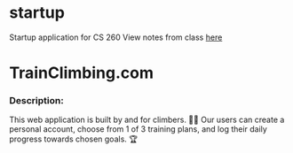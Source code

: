 # startup

Startup application for CS 260
View notes from class [here](notes.md)

# TrainClimbing.com

### Description:

This web application is built by and for climbers. 🧗‍♂️ Our users can create a personal account, choose from 1 of 3 training plans, and log their daily progress towards chosen goals. 🏆
